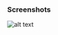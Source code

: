### Screenshots

![alt text](https://github.com/andreiseverin/WeaponMod-guns-backup/blob/main/wpn_dbarrel/dbarrel.png?raw=true)
